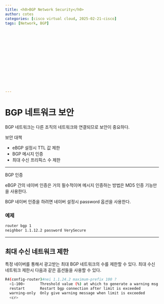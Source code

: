 ```yaml
---
title: <h0>BGP Network Security</h0>
author: cotes   
categories: [cisco virtual cloud, 2025-02-21-cisco]
tags: [Network, BGP]















---
```


# BGP 네트워크 보안

BGP 네트워크는 다른 조직의 네트워크와 연결되므로 보안이 중요하다.

보안 대책

* eBGP 설정시 TTL 값 제한
* BGP 메시지 인증
* 최대 수신 프리픽스 수 제한



------

BGP 인증

eBGP 간의 네이버 인증은 거의 필수적이며 메시지 인증하는 방법은 MD5 인증 기능만을 사용한다.

BGP 네이버 인증을 하려면 네이버 설정시 password 옵션을 사용한다.

### 예제

```bash
router bgp 1
neighbor 1.1.12.2 password VerySecure
```

------

## 최대 수신 네트워크 제한

특정 네이버를 통해서 광고받는 최대 BGP 네트워크의 수를 제한할 수 있다. 최대 수신 네트워크 제한시 다음과 같은 옵션들을 사용할 수 있다.

```bash
R4(config-router)#nei 1.1.24.2 maximum-prefix 100 ?
  <1-100>       Threshold value (%) at which to generate a warning msg
  restart       Restart bgp connection after limit is exceeded
  warning-only  Only give warning message when limit is exceeded
  <cr>
```

